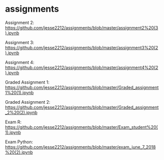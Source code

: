 # assignments

Assignment 2: 
https://github.com/jesse2212/assignments/blob/master/assignment2%20(3).ipynb

Assignment 3:
https://github.com/jesse2212/assignments/blob/master/assignment3%20(2).ipynb

Assignment 4: 
https://github.com/jesse2212/assignments/blob/master/assignment4%20(2).ipynb

Graded Assignment 1: 
https://github.com/jesse2212/assignments/blob/master/Graded_assignment1%20(1).ipynb

Graded Assignment 2:
https://github.com/jesse2212/assignments/blob/master/Graded_assignment_2%20(2).ipynb

Exam R:
https://github.com/jesse2212/assignments/blob/master/Exam_student%20(1).ipynb

Exam Python:
https://github.com/jesse2212/assignments/blob/master/exam_june_7_2018%20(2).ipynb

